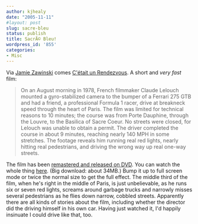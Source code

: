 ```yaml
---
author: kjhealy
date: "2005-11-11"
#layout: post
slug: sacre-bleu
status: publish
title: SacrÃ© Bleu!
wordpress_id: '855'
categories:
- Misc
---
```


Via [Jamie Zawinski](http://jwz.livejournal.com/) comes [C'était un Rendezvous](http://www.jerrykindall.com/2005/11/07_cetait_un_rendezvous.asp). A short and *very fast* film:

> On an August morning in 1978, French filmmaker Claude Lelouch mounted a gyro-stabilized camera to the bumper of a Ferrari 275 GTB and had a friend, a professional Formula 1 racer, drive at breakneck speed through the heart of Paris. The film was limited for technical reasons to 10 minutes; the course was from Porte Dauphine, through the Louvre, to the Basilica of Sacre Coeur. No streets were closed, for Lelouch was unable to obtain a permit. The driver completed the course in about 9 minutes, reaching nearly 140 MPH in some stretches. The footage reveals him running real red lights, nearly hitting real pedestrians, and driving the wrong way up real one-way streets.

The film has been [remastered and released on DVD](http://www.rendezvousdvd.com/). You can watch the whole thing [here](http://www.bsdunix.ch.nyud.net:8090/public/rendezvous20_04.mov). (Big download: about 34MB.) Bump it up to full screen mode or twice the normal size to get the full effect. The middle third of the film, when he's right in the middle of Paris, is just unbelievable, as he runs six or seven red lights, screams around garbage trucks and narrowly misses several pedestrians as he flies down narrow, cobbled streets. Apparently there are all kinds of stories about the film, including whether the director did the driving himself in his own car. Having just watched it, I'd happily insinuate I could drive like that, too.
